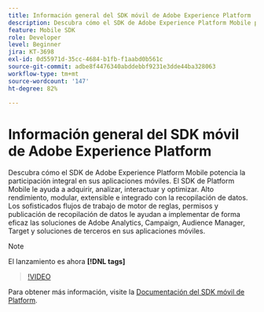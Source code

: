 ```yaml
---
title: Información general del SDK móvil de Adobe Experience Platform
description: Descubra cómo el SDK de Adobe Experience Platform Mobile potencia la participación integral en sus aplicaciones móviles. El SDK de Platform Mobile le ayuda a adquirir, analizar, interactuar y optimizar. Alto rendimiento, modular, extensible e integrado con la recopilación de datos. Los sofisticados flujos de trabajo de motor de reglas, permisos y publicación de recopilación de datos le ayudan a implementar de forma eficaz las soluciones de Adobe Analytics, Campaign, Audience Manager, Target y soluciones de terceros en sus aplicaciones móviles.
feature: Mobile SDK
role: Developer
level: Beginner
jira: KT-3698
exl-id: 0d55971d-35cc-4684-b1fb-f1aabd0b561c
source-git-commit: adbe8f4476340abddebbf9231e3dde44ba328063
workflow-type: tm+mt
source-wordcount: '147'
ht-degree: 82%

---
```


# Información general del SDK móvil de Adobe Experience Platform

Descubra cómo el SDK de Adobe Experience Platform Mobile potencia la participación integral en sus aplicaciones móviles. El SDK de Platform Mobile le ayuda a adquirir, analizar, interactuar y optimizar. Alto rendimiento, modular, extensible e integrado con la recopilación de datos. Los sofisticados flujos de trabajo de motor de reglas, permisos y publicación de recopilación de datos le ayudan a implementar de forma eficaz las soluciones de Adobe Analytics, Campaign, Audience Manager, Target y soluciones de terceros en sus aplicaciones móviles.

>[!NOTE]
>
> El lanzamiento es ahora **[!DNL tags]**

>[!VIDEO](https://video.tv.adobe.com/v/28948?quality=12&learn=on)

Para obtener más información, visite la [Documentación del SDK móvil de Platform](https://developer.adobe.com/client-sdks/documentation/).
